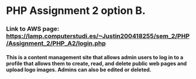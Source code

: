 # PHP Assignment 2 option B.

### Link to AWS page: https://lamp.computerstudi.es/~Justin200418255/sem_2/PHP/Assignment_2/PHP_A2/login.php

#### This is a content management site that allows admin users to log in to a profile that allows them to create, read, and delete public web pages and upload logo images. Admins can also be edited or deleted.
